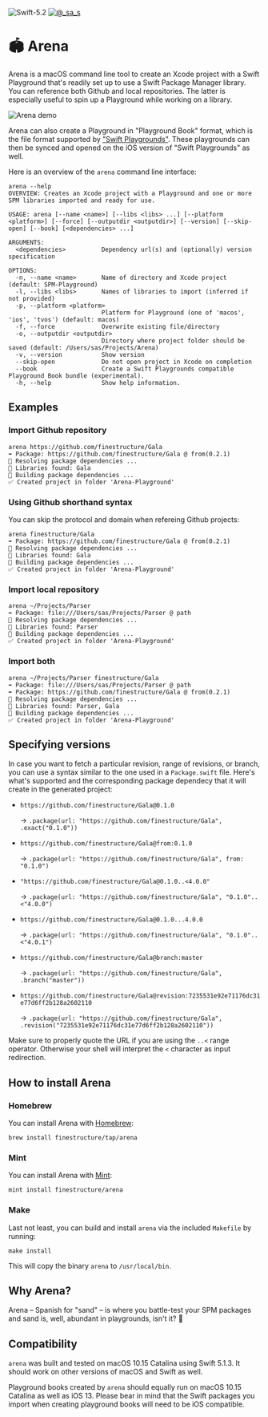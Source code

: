 ![Swift-5.2](https://github.com/finestructure/Arena/workflows/Swift/badge.svg)
[![@_sa_s](https://img.shields.io/badge/Twitter-@_sa_s-3e8bb0.svg?style=flat)](https://twitter.com/_sa_s)

# 🏟 Arena

Arena is a macOS command line tool to create an Xcode project with a Swift Playground that's readily set up to use a Swift Package Manager library. You can reference both Github and local repositories. The latter is especially useful to spin up a Playground while working on a library.

![Arena demo](misc/Arena-demo.gif)

Arena can also create a Playground in "Playground Book" format, which is the file format supported by ["Swift Playgrounds"](https://apps.apple.com/app/swift-playgrounds/id1496833156). These playgrounds can then be synced and opened on the iOS version of "Swift Playgrounds" as well.

Here is an overview of the `arena` command line interface:

```
arena --help
OVERVIEW: Creates an Xcode project with a Playground and one or more SPM libraries imported and ready for use.

USAGE: arena [--name <name>] [--libs <libs> ...] [--platform <platform>] [--force] [--outputdir <outputdir>] [--version] [--skip-open] [--book] [<dependencies> ...]

ARGUMENTS:
  <dependencies>          Dependency url(s) and (optionally) version specification

OPTIONS:
  -n, --name <name>       Name of directory and Xcode project (default: SPM-Playground)
  -l, --libs <libs>       Names of libraries to import (inferred if not provided)
  -p, --platform <platform>
                          Platform for Playground (one of 'macos', 'ios', 'tvos') (default: macos)
  -f, --force             Overwrite existing file/directory
  -o, --outputdir <outputdir>
                          Directory where project folder should be saved (default: /Users/sas/Projects/Arena)
  -v, --version           Show version
  --skip-open             Do not open project in Xcode on completion
  --book                  Create a Swift Playgrounds compatible Playground Book bundle (experimental).
  -h, --help              Show help information.
```

## Examples

### Import Github repository

```
arena https://github.com/finestructure/Gala
➡️ Package: https://github.com/finestructure/Gala @ from(0.2.1)
🔧 Resolving package dependencies ...
📔 Libraries found: Gala
🔨 Building package dependencies ...
✅ Created project in folder 'Arena-Playground'
```

### Using Github shorthand syntax

You can skip the protocol and domain when refereing Github projects:

```
arena finestructure/Gala
➡️ Package: https://github.com/finestructure/Gala @ from(0.2.1)
🔧 Resolving package dependencies ...
📔 Libraries found: Gala
🔨 Building package dependencies ...
✅ Created project in folder 'Arena-Playground'
```


### Import local repository

```
arena ~/Projects/Parser
➡️ Package: file:///Users/sas/Projects/Parser @ path
🔧 Resolving package dependencies ...
📔 Libraries found: Parser
🔨 Building package dependencies ...
✅ Created project in folder 'Arena-Playground'
```

### Import both

```
arena ~/Projects/Parser finestructure/Gala
➡️ Package: file:///Users/sas/Projects/Parser @ path
➡️ Package: https://github.com/finestructure/Gala @ from(0.2.1)
🔧 Resolving package dependencies ...
📔 Libraries found: Parser, Gala
🔨 Building package dependencies ...
✅ Created project in folder 'Arena-Playground'
```

## Specifying versions

In case you want to fetch a particular revision, range of revisions, or branch, you can use a syntax similar to the one used in a `Package.swift` file. Here's what's supported and the corresponding package dependecy that it will create in the generated project:

- `https://github.com/finestructure/Gala@0.1.0`
  
  → `.package(url: "https://github.com/finestructure/Gala", .exact("0.1.0"))`

- `https://github.com/finestructure/Gala@from:0.1.0`
  
  → `.package(url: "https://github.com/finestructure/Gala", from: "0.1.0")`

- `"https://github.com/finestructure/Gala@0.1.0..<4.0.0"`

  → `.package(url: "https://github.com/finestructure/Gala", "0.1.0"..<"4.0.0")`

- `https://github.com/finestructure/Gala@0.1.0...4.0.0` 

  → `.package(url: "https://github.com/finestructure/Gala", "0.1.0"..<"4.0.1")`

- `https://github.com/finestructure/Gala@branch:master` 

  → `.package(url: "https://github.com/finestructure/Gala", .branch("master"))`

- `https://github.com/finestructure/Gala@revision:7235531e92e71176dc31e77d6ff2b128a2602110` 

  → `.package(url: "https://github.com/finestructure/Gala", .revision("7235531e92e71176dc31e77d6ff2b128a2602110"))`

Make sure to properly quote the URL if you are using the `..<` range operator. Otherwise your shell will interpret the `<` character as input redirection.

## How to install Arena

### Homebrew

You can install Arena with [Homebrew](https://brew.sh):

```
brew install finestructure/tap/arena
```

### Mint

You can install Arena with [Mint](https://github.com/yonaskolb/Mint):

```
mint install finestructure/arena
```

### Make

Last not least, you can build and install `arena` via the included `Makefile` by running:

```
make install
```

This will copy the binary `arena` to `/usr/local/bin`.

## Why Arena?

Arena – Spanish for "sand" – is where you battle-test your SPM packages and sand is, well, abundant in playgrounds, isn't it? 🙂

## Compatibility

`arena` was built and tested on macOS 10.15 Catalina using Swift 5.1.3. It should work on other versions of macOS and Swift as well.

Playground books created by `arena` should equally run on macOS 10.15 Catalina as well as iOS 13. Please bear in mind that the Swift packages you import when creating playground books will need to be iOS compatible.
